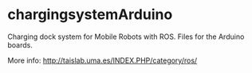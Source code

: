 # chargingsystemArduino
Charging dock system for Mobile Robots with ROS. Files for the Arduino boards.

More info: http://taislab.uma.es/INDEX.PHP/category/ros/
